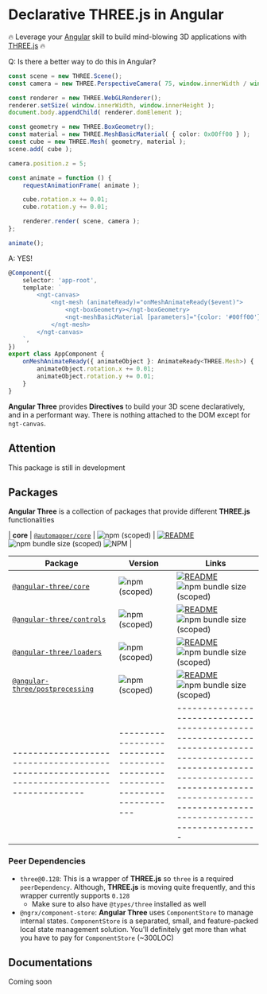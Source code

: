 # Declarative THREE.js in Angular

🔥 Leverage your [Angular](https://angular.io) skill to build mind-blowing 3D applications with [THREE.js](https://threejs.org) 🔥

Q: Is there a better way to do this in Angular?

```ts
const scene = new THREE.Scene();
const camera = new THREE.PerspectiveCamera( 75, window.innerWidth / window.innerHeight, 0.1, 1000 );

const renderer = new THREE.WebGLRenderer();
renderer.setSize( window.innerWidth, window.innerHeight );
document.body.appendChild( renderer.domElement );

const geometry = new THREE.BoxGeometry();
const material = new THREE.MeshBasicMaterial( { color: 0x00ff00 } );
const cube = new THREE.Mesh( geometry, material );
scene.add( cube );

camera.position.z = 5;

const animate = function () {
    requestAnimationFrame( animate );

    cube.rotation.x += 0.01;
    cube.rotation.y += 0.01;

    renderer.render( scene, camera );
};

animate();
```

A: YES!

```ts
@Component({
    selector: 'app-root',
    template: `
        <ngt-canvas>
            <ngt-mesh (animateReady)="onMeshAnimateReady($event)">
                <ngt-boxGeometry></ngt-boxGeometry>
                <ngt-meshBasicMaterial [parameters]="{color: '#00ff00'}"></ngt-meshBasicMaterial>
            </ngt-mesh>
        </ngt-canvas>
    `,
})
export class AppComponent {
    onMeshAnimateReady({ animateObject }: AnimateReady<THREE.Mesh>) {
        animateObject.rotation.x += 0.01;
        animateObject.rotation.y += 0.01;
    }
}
```

**Angular Three** provides **Directives** to build your 3D scene declaratively, and in a performant way. There is nothing attached to the DOM except for `ngt-canvas`. 

## Attention

This package is still in development

## Packages

**Angular Three** is a collection of packages that provide different **THREE.js** functionalities

| **core**         | [`@automapper/core`](https://npmjs.com/package/@automapper/core)           | ![npm (scoped)](https://img.shields.io/npm/v/@automapper/core)      | [![README](https://img.shields.io/badge/README--green.svg)](/packages/core/README.md) ![npm bundle size (scoped)](https://img.shields.io/bundlephobia/minzip/@automapper/core) ![NPM](https://img.shields.io/npm/l/@automapper/core)                |

| Package                                                                                    | Version                                                                     | Links                                                                                                                                                                                                 |
| ------------------------------------------------------------------------------------------ | --------------------------------------------------------------------------- | ----------------------------------------------------------------------------------------------------------------------------------------------------------------------------------------------------- |
| [`@angular-three/core`](https://npmjs.com/package/@angular-three/core)                     | ![npm (scoped)](https://img.shields.io/npm/v/@angular-three/core)           | [![README](https://img.shields.io/badge/README--green.svg)](/packages/core/README.md) ![npm bundle size (scoped)](https://img.shields.io/bundlephobia/minzip/@angular-three/core)                     |
| [`@angular-three/controls`](https://npmjs.com/package/@angular-three/controls)             | ![npm (scoped)](https://img.shields.io/npm/v/@angular-three/controls)       | [![README](https://img.shields.io/badge/README--green.svg)](/packages/controls/README.md) ![npm bundle size (scoped)](https://img.shields.io/bundlephobia/minzip/@angular-three/controls)             |
| [`@angular-three/loaders`](https://npmjs.com/package/@angular-three/loaders)               | ![npm (scoped)](https://img.shields.io/npm/v/@angular-three/loaders)        | [![README](https://img.shields.io/badge/README--green.svg)](/packages/loaders/README.md) ![npm bundle size (scoped)](https://img.shields.io/bundlephobia/minzip/@angular-three/loaders)               |
| [`@angular-three/postprocessing`](https://npmjs.com/package/@angular-three/postprocessing) | ![npm (scoped)](https://img.shields.io/npm/v/@angular-three/postprocessing) | [![README](https://img.shields.io/badge/README--green.svg)](/packages/postprocessing/README.md) ![npm bundle size (scoped)](https://img.shields.io/bundlephobia/minzip/@angular-three/postprocessing) |
| ------------------------------------------------------------------------------------------ | --------------------------------------------------------------------------- | ----------------------------------------------------------------------------------------------------------------------------------------------------------------------------------------------------  |

### Peer Dependencies

- `three@0.128`: This is a wrapper of **THREE.js** so `three` is a required `peerDependency`. Although, **THREE.js** is moving quite frequently, and this wrapper currently supports `0.128`
  - Make sure to also have `@types/three` installed as well
- `@ngrx/component-store`: **Angular Three** uses `ComponentStore` to manage internal states. `ComponentStore` is a separated, small, and feature-packed local state management solution. You'll definitely get more than what you have to pay for `ComponentStore` (~300LOC)

## Documentations

Coming soon